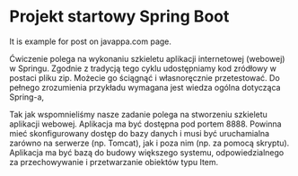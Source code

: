 # Projekt startowy Spring Boot
It is example for post on javappa.com page.

Ćwiczenie polega na wykonaniu szkieletu aplikacji internetowej (webowej) w Springu. 
Zgodnie z tradycją tego cyklu udostępniamy kod zródłowy w postaci pliku zip. 
Możecie go ściągnąć i własnoręcznie przetestować. 
Do pełnego zrozumienia przykładu wymagana jest wiedza ogólna dotycząca Spring-a, 

Tak jak wspomnieliśmy nasze zadanie polega na stworzeniu szkieletu aplikacji webowej. 
Aplikacja ma być dostępna pod portem 8888. Powinna mieć skonfigurowany dostęp do bazy danych 
i musi być uruchamialna zarówno na serwerze (np. Tomcat), jak i poza nim (np. za pomocą skryptu). 
Aplikacja ma być bazą do budowy większego systemu, odpowiedzialnego za przechowywanie i przetwarzanie obiektów typu Item.

